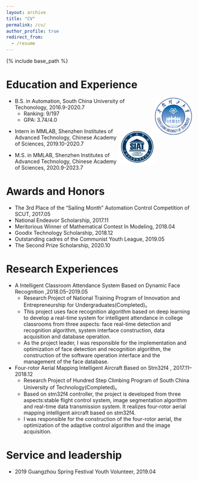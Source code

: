 ```yaml
---
layout: archive
title: "CV"
permalink: /cv/
author_profile: true
redirect_from:
  - /resume
---
```


{% include base_path %}

Education and Experience
======
<img src='https://github.com/Qingcsai/Qingcsai.github.io/raw/master/images/scut_logo.jpg' align=right width=100 height=100/>

* B.S. in Automation, South China University of Techonology, 2016.9-2020.7
  * Ranking: 9/197
  * GPA: 3.74/4.0
 
 

<img src='https://github.com/Qingcsai/Qingcsai.github.io/blob/master/images/siat_logo.jpg' align=right width=100 height=100/>

* Intern in MMLAB, Shenzhen Institutes of Advanced Technology, Chinese Academy of Sciences, 2019.10-2020.7

* M.S. in MMLAB, Shenzhen Institutes of Advanced Technology, Chinese Academy of Sciences, 2020.9-2023.7

 
Awards and Honors
======
* The 3rd Place of the “Sailing Month” Automation Control Competition of SCUT, 2017.05
* National Endeavor Scholarship, 2017.11
* Meritorious Winner of Mathematical Contest In Modeling, 2018.04
* Goodix Technology Scholarship, 2018.12
* Outstanding cadres of the Communist Youth League, 2019.05
* The Second Prize Scholarship, 2020.10


Research Experiences
======
* A Intelligent Classroom Attendance System Based on Dynamic Face Recognition ,2018.05–2019.05
  * Research Project of National Training Program of Innovation and Entrepreneurship for Undergraduates(Completed)。 
  * This project uses face recognition algorithm based on deep learning to develop a real-time system for intelligent attendance in college classrooms from three aspects: face real-time detection and recognition algorithm, system interface construction, data acquisition and database operation. 
  * As the project leader, I was responsible for the implementation and optimization of face detection and recognition algorithm, the construction of the software operation interface and the management of the face database. 
* Four-rotor Aerial Mapping Intelligent Aircraft Based on Stm32f4 , 2017.11–2018.12
  * Research Project of Hundred Step Climbing Program of South China University of Technology(Completed)。 
  * Based on stm32f4 controller, the project is developed from three aspects:stable flight control system, image segmentation algorithm and real-time data transmission system. It realizes four-rotor aerial mapping intelligent aircraft based on stm32f4. 
  * I was responsible for the construction of the four-rotor aerial, the optimization of the adaptive control algorithm and the image acquisition.
 

Service and leadership
======
* 2019 Guangzhou Spring Festival Youth Volunteer, 2019.04
